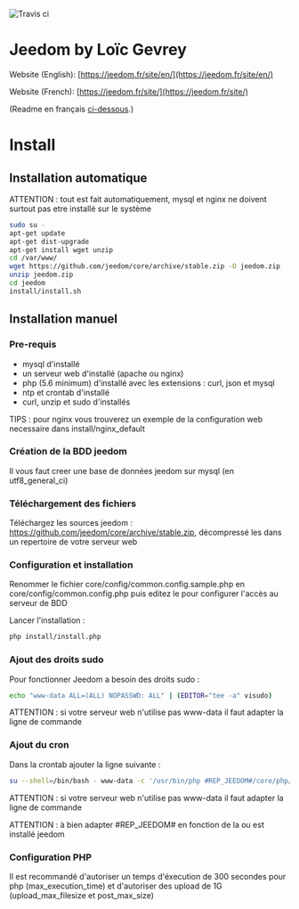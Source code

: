 ![Travis ci](https://travis-ci.org/jeedom/core.svg)

# Jeedom by Loïc Gevrey #

Website (English): [https://jeedom.fr/site/en/](https://jeedom.fr/site/en/)

Website (French):  [https://jeedom.fr/site/](https://jeedom.fr/site/)

(Readme en français [ci-dessous](#french).)

# Install #


## Installation automatique

ATTENTION : tout est fait automatiquement, mysql et nginx ne doivent surtout pas etre installé sur le système

```bash
sudo su -
apt-get update
apt-get dist-upgrade
apt-get install wget unzip
cd /var/www/
wget https://github.com/jeedom/core/archive/stable.zip -O jeedom.zip
unzip jeedom.zip
cd jeedom
install/install.sh
```

## Installation manuel

### Pre-requis
- mysql d'installé
- un serveur web d'installé (apache ou nginx)
- php (5.6 minimum) d'installé avec les extensions : curl, json et mysql
- ntp et crontab d'installé
- curl, unzip et sudo d'installés

TIPS : pour nginx vous trouverez un exemple de la configuration web necessaire dans install/nginx_default

### Création de la BDD jeedom

Il vous faut creer une base de données jeedom sur mysql (en utf8_general_ci)

### Téléchargement des fichiers

Téléchargez les sources jeedom : https://github.com/jeedom/core/archive/stable.zip, décompressé les dans un repertoire de votre serveur web

### Configuration et installation

Renommer le fichier core/config/common.config.sample.php en core/config/common.config.php puis editez le pour configurer l'accès au serveur de BDD

Lancer l'installation : 

```bash
php install/install.php
```

### Ajout des droits sudo

Pour fonctionner Jeedom a besoin des droits sudo : 

```bash
echo "www-data ALL=(ALL) NOPASSWD: ALL" | (EDITOR="tee -a" visudo)
```

ATTENTION : si votre serveur web n'utilise pas www-data il faut adapter la ligne de commande

### Ajout du cron

Dans la crontab ajouter la ligne suivante : 
```bash
su --shell=/bin/bash - www-data -c '/usr/bin/php #REP_JEEDOM#/core/php/jeeCron.php' >> /dev/null 2>&1"
```

ATTENTION : si votre serveur web n'utilise pas www-data il faut adapter la ligne de commande

ATTENTION : à bien adapter #REP_JEEDOM# en fonction de la ou est installé jeedom

### Configuration PHP

Il est recommandé d'autoriser un temps d'éxecution de 300 secondes pour php (max_execution_time) et d'autoriser des upload de 1G (upload_max_filesize et post_max_size)